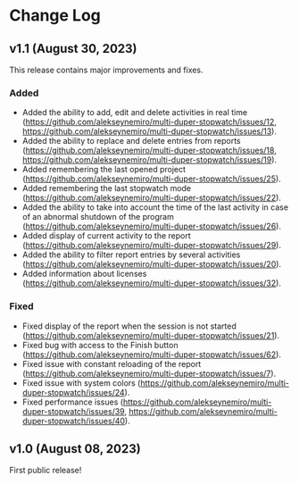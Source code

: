 # Change Log

## v1.1 (August 30, 2023)

This release contains major improvements and fixes.

### Added

* Added the ability to add, edit and delete activities in real time (https://github.com/alekseynemiro/multi-duper-stopwatch/issues/12, https://github.com/alekseynemiro/multi-duper-stopwatch/issues/13).
* Added the ability to replace and delete entries from reports (https://github.com/alekseynemiro/multi-duper-stopwatch/issues/18, https://github.com/alekseynemiro/multi-duper-stopwatch/issues/19).
* Added remembering the last opened project (https://github.com/alekseynemiro/multi-duper-stopwatch/issues/25).
* Added remembering the last stopwatch mode (https://github.com/alekseynemiro/multi-duper-stopwatch/issues/22).
* Added the ability to take into account the time of the last activity in case of an abnormal shutdown of the program (https://github.com/alekseynemiro/multi-duper-stopwatch/issues/26).
* Added display of current activity to the report (https://github.com/alekseynemiro/multi-duper-stopwatch/issues/29).
* Added the ability to filter report entries by several activities (https://github.com/alekseynemiro/multi-duper-stopwatch/issues/20).
* Added information about licenses (https://github.com/alekseynemiro/multi-duper-stopwatch/issues/32).

### Fixed

* Fixed display of the report when the session is not started (https://github.com/alekseynemiro/multi-duper-stopwatch/issues/21).
* Fixed bug with access to the Finish button (https://github.com/alekseynemiro/multi-duper-stopwatch/issues/62).
* Fixed issue with constant reloading of the report (https://github.com/alekseynemiro/multi-duper-stopwatch/issues/7).
* Fixed issue with system colors (https://github.com/alekseynemiro/multi-duper-stopwatch/issues/24).
* Fixed performance issues (https://github.com/alekseynemiro/multi-duper-stopwatch/issues/39, https://github.com/alekseynemiro/multi-duper-stopwatch/issues/40).

## v1.0 (August 08, 2023)

First public release!
